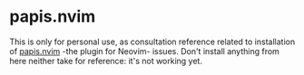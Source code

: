 # papis.nvim

This is only for personal use, as consultation reference related to installation of [papis.nvim](https://github.com/jghauser/papis.nvim) -the plugin for Neovim- issues. Don't install anything from here neither take for reference: it's not working yet.

